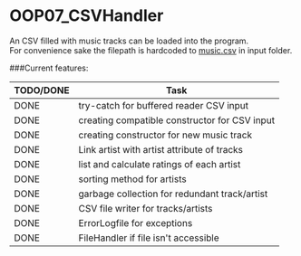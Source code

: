 # OOP07_CSVHandler
 An CSV filled with music tracks can be loaded into the program.\
For convenience sake the filepath is hardcoded to [music.csv](input/music2022.csv) in input folder.

###Current features:

| TODO/DONE | Task                                                |
|-----------|-----------------------------------------------------|
| DONE      | try-catch for buffered reader CSV input             |
| DONE      | creating compatible constructor for CSV input       |
| DONE      | creating constructor for new music track            |
| DONE      | Link <Object>artist with artist attribute of tracks |
| DONE      | list and calculate ratings of each artist           |
| DONE      | sorting method for artists                          |
| DONE      | garbage collection for redundant track/artist       |
| DONE      | CSV file writer for tracks/artists                  |
| DONE      | ErrorLogfile for exceptions                         |
| DONE      | FileHandler if file isn't accessible                |